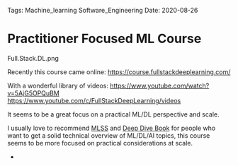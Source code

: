Tags:   Machine_learning
        Software_Engineering
Date:   2020-08-26

# Practitioner Focused ML Course

Full.Stack.DL.png

Recently this course came online: 
https://course.fullstackdeeplearning.com/

With a wonderful library of videos: 
https://www.youtube.com/watch?v=5AjG5OPQuBM
https://www.youtube.com/c/FullStackDeepLearning/videos

It seems to be a great focus on a practical ML/DL perspective and scale. 

I usually love to recommend [MLSS](http://mlss.cc) and [Deep Dive Book](https://d2l.ai/) for people who want to get a solid technical overview of ML/DL/AI topics, this course seems to be more focused on practical considerations at scale.  

- 
